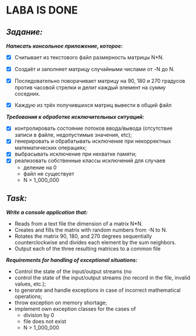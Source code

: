 # LABA IS DONE
## ***Задание:***
***Написать консольное приложение, которое:***
* [X] Считывает из текстового файл размерность матрицы N*N. 
* [X] Создаёт и заполняет матрицу случайными числами от -N до N.
* [X] Последовательно поворачивает матрицу на 90, 180 и 270 градусов
против часовой стрелки и делит каждый элемент на сумму
соседних.
* [X] Каждую из трёх получившихся матриц вывести в общий файл


***Требования к обработке исключительных ситуаций:***
* [X] контролировать состояние потоков ввода/вывода (отсутствие
записи в файле, недопустимые значения, etc);
* [X] генерировать и обрабатывать исключение при некорректных
математических операциях;
* [X] выбрасывать исключение при нехватке памяти;
* [X] реализовать собственные классы исключений для случаев
     * деление на 0 
     * файл не существует
     * N > 1_000_000


## ***Task:***
***Write a console application that:***
* Reads from a text file the dimension of a matrix N*N.
* Creates and fills the matrix with random numbers from -N to N.
* Rotates the matrix 90, 180, and 270 degrees sequentially
  counterclockwise and divides each element by the sum
  neighbors.
* Output each of the three resulting matrices to a common file


***Requirements for handling of exceptional situations:***
* Control the state of the input/output streams (no
* control the state of the input/output streams (no record in the file, invalid values, etc.);
* to generate and handle exceptions in case of incorrect
  mathematical operations;
* throw exception on memory shortage;
* implement own exception classes for the cases of
    * division by 0
    * file does not exist
    * N > 1_000_000
